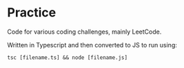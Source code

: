 # Practice
Code for various coding challenges, mainly LeetCode.

Written in Typescript and then converted to JS to run using:
```
tsc [filename.ts] && node [filename.js]
```
